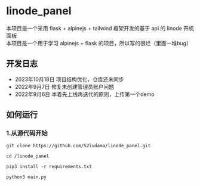 # linode_panel
本项目是一个采用 flask + alpinejs + tailwind 框架开发的基于 api 的 linode 开机面板  
本项目是一个用于学习 alpinejs + flask 的项目，所以写的很烂（里面一堆bug）

## 开发日志
- 2023年10月18日 项目结构优化，仓库还未同步
- 2022年9月7日 修复未创建管理员账户问题
- 2022年9月6日 本着先上线再迭代的原则，上传第一个demo


## 如何运行
### 1.从源代码开始
```
git clone https://github.com/52ludama/linode_panel.git
```
```
cd /linode_panel
```
```
pip3 install -r requirements.txt
```
```
python3 main.py
```

